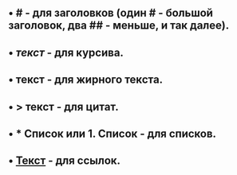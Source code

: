 ## •  # - для заголовков (один # - большой заголовок, два ## - меньше, и так далее).
## •  _текст_ - для курсива.
## •  __текст__ - для жирного текста.
## •  > текст - для цитат.
## •  * Список или 1. Список - для списков.
## •  [Текст](URL) - для ссылок.
